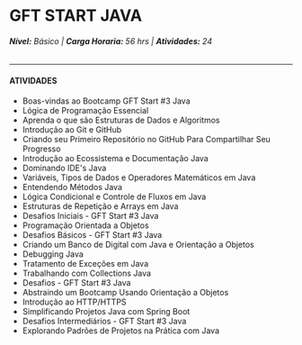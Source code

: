 #  GFT START JAVA 

###### **Nível:** Básico     |                       **Carga Horaria:** 56 hrs                 |         **Atividades:** 24 

_______________________

#### ATIVIDADES

- Boas-vindas ao Bootcamp GFT Start #3 Java
- Lógica de Programação Essencial
- Aprenda o que são Estruturas de Dados e Algoritmos
- Introdução ao Git e GitHub
- Criando seu Primeiro Repositório no GitHub Para Compartilhar Seu Progresso
- Introdução ao Ecossistema e Documentação Java
- Dominando IDE's Java
- Variáveis, Tipos de Dados e Operadores Matemáticos em Java
- Entendendo Métodos Java
- Lógica Condicional e Controle de Fluxos em Java
- Estruturas de Repetição e Arrays em Java
- Desafios Iniciais - GFT Start #3 Java
- Programação Orientada a Objetos
- Desafios Básicos - GFT Start #3 Java
- Criando um Banco de Digital com Java e Orientação a Objetos
- Debugging Java
- Tratamento de Exceções em Java
- Trabalhando com Collections Java
- Desafios - GFT Start #3 Java
- Abstraindo um Bootcamp Usando Orientação a Objetos
- Introdução ao HTTP/HTTPS
- Simplificando Projetos Java com Spring Boot
- Desafios Intermediários - GFT Start #3 Java
- Explorando Padrões de Projetos na Prática com Java
